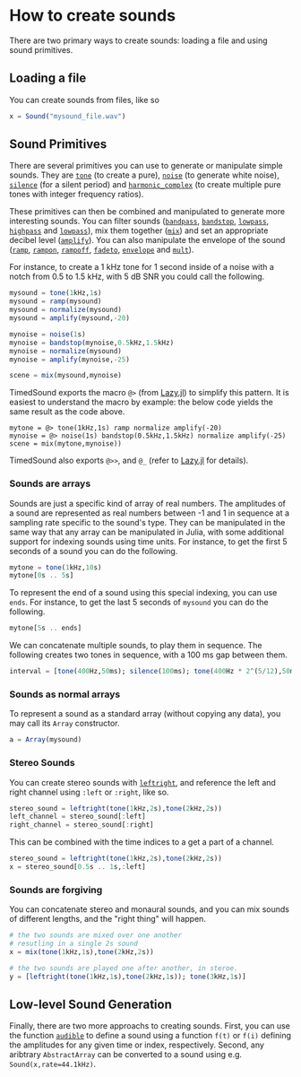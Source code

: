 # How to create sounds

There are two primary ways to create sounds: loading a file and using sound primitives. 

## Loading a file

You can create sounds from files, like so

```julia
x = Sound("mysound_file.wav")
```

## Sound Primitives

There are several primitives you can use to generate or manipulate simple
sounds. They are [`tone`](@ref) (to create a pure), [`noise`](@ref) (to generate
white noise), [`silence`](@ref) (for a silent period) and
[`harmonic_complex`](@ref) (to create multiple pure tones with integer frequency
ratios).

These primitives can then be combined and manipulated to generate more interesting sounds. You can filter sounds ([`bandpass`](@ref), [`bandstop`](@ref), [`lowpass`](@ref), [`highpass`](@ref) and [`lowpass`](@ref)), mix them together ([`mix`](@ref)) and set an appropriate decibel level ([`amplify`](@ref)). You can also manipulate the envelope of the sound ([`ramp`](@ref), [`rampon`](@ref), [`rampoff`](@ref), [`fadeto`](@ref), [`envelope`](@ref) and [`mult`](@ref)).

For instance, to create a 1 kHz tone for 1 second inside of a noise with a notch from 0.5 to 1.5 kHz, with 5 dB SNR you could call the following.

```julia
mysound = tone(1kHz,1s)
mysound = ramp(mysound)
mysound = normalize(mysound)
mysound = amplify(mysound,-20)

mynoise = noise(1s)
mynoise = bandstop(mynoise,0.5kHz,1.5kHz)
mynoise = normalize(mysound)
mynoise = amplify(mynoise,-25)

scene = mix(mysound,mynoise)
```

TimedSound exports the macro `@>` (from [Lazy.jl](https://github.com/MikeInnes/Lazy.jl#macros)) to simplify this pattern. It is easiest to understand the macro by example: the below code yields the same result as the code above.

```juila
mytone = @> tone(1kHz,1s) ramp normalize amplify(-20)
mynoise = @> noise(1s) bandstop(0.5kHz,1.5kHz) normalize amplify(-25)
scene = mix(mytone,mynoise))
```

TimedSound also exports `@>>`, and `@_` (refer to [Lazy.jl](https://github.com/MikeInnes/Lazy.jl#macros) for details).

### Sounds are arrays

Sounds are just a specific kind of array of real numbers. The amplitudes
of a sound are represented as real numbers between -1 and 1 in sequence at a
sampling rate specific to the sound's type. They can be manipulated in the same way that any array can be manipulated in Julia, with some additional support for indexing sounds using time units. For instance, to get the first 5 seconds of a sound you can do the following.

```julia
mytone = tone(1kHz,10s)
mytone[0s .. 5s]
```

To represent the end of a sound using this special indexing, you can use `ends`. For instance, to get the last 5 seconds of `mysound` you can do the following.

```julia
mytone[5s .. ends]
```

We can concatenate multiple sounds, to play them in sequence. The
following creates two tones in sequence, with a 100 ms gap between them.

```julia
interval = [tone(400Hz,50ms); silence(100ms); tone(400Hz * 2^(5/12),50ms)]
```

### Sounds as normal arrays

To represent a sound as a standard array (without copying any data), you may call its `Array` constructor.

```julia
a = Array(mysound)
```

### Stereo Sounds

You can create stereo sounds with [`leftright`](@ref), and reference the left and right channel using `:left` or `:right`, like so.

```julia
stereo_sound = leftright(tone(1kHz,2s),tone(2kHz,2s))
left_channel = stereo_sound[:left]
right_channel = stereo_sound[:right]
```

This can be combined with the time indices to a get a part of a channel.

```julia
stereo_sound = leftright(tone(1kHz,2s),tone(2kHz,2s))
x = stereo_sound[0.5s .. 1s,:left]
```

### Sounds are forgiving

You can concatenate stereo and monaural sounds, and you can mix sounds of
different lengths, and the "right thing" will happen.

```julia
# the two sounds are mixed over one another
# resutling in a single 2s sound
x = mix(tone(1kHz,1s),tone(2kHz,2s)) 

# the two sounds are played one after another, in steroe.
y = [leftright(tone(1kHz,1s),tone(2kHz,1s)); tone(3kHz,1s)]
```

## Low-level Sound Generation

Finally, there are two more approachs to creating sounds. First, you can use the function [`audible`](@ref) to define a sound using a function `f(t)` or `f(i)` defining the amplitudes for any given time or index, respectively. Second, any aribtrary `AbstractArray` can be converted to a sound using e.g. `Sound(x,rate=44.1kHz)`.


